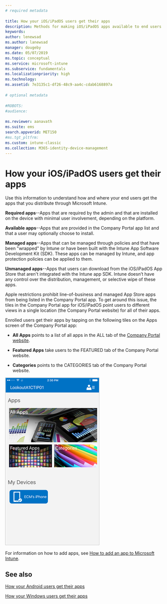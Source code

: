 ```yaml
---
# required metadata

title: How your iOS/iPadOS users get their apps 
description: Methods for making iOS/iPadOS apps available to end users
keywords:
author: lenewsad
ms.author: lanewsad
manager: dougeby
ms.date: 05/07/2019
ms.topic: conceptual
ms.service: microsoft-intune
ms.subservice: fundamentals
ms.localizationpriority: high
ms.technology:
ms.assetid: 7e3135c1-df26-48c9-aa4c-cdab6168897a

# optional metadata

#ROBOTS:
#audience:

ms.reviewer: aanavath
ms.suite: ems
search.appverid: MET150
#ms.tgt_pltfrm:
ms.custom: intune-classic
ms.collection: M365-identity-device-management
---
```



# How your iOS/iPadOS users get their apps

Use this information to understand how and where your end users get the apps that you distribute through Microsoft Intune.

**Required apps**--Apps that are required by the admin and that are installed on the device with minimal user involvement, depending on the platform.

**Available apps**--Apps that are provided in the Company Portal app list and that a user may optionally choose to install.

**Managed apps**--Apps that can be managed through policies and that have been "wrapped" by Intune or have been built with the Intune App Software Development Kit (SDK). These apps can be managed by Intune, and app protection policies can be applied to them.

**Unmanaged apps**--Apps that users can download from the iOS/iPadOS App Store that aren't integrated with the Intune app SDK. Intune doesn’t have any control over the distribution, management, or selective wipe of these apps.  

Apple restrictions prohibit line-of-business and managed App Store apps from being listed in the Company Portal app. To get around this issue, the tiles in the Company Portal app for iOS/iPadOS point users to different views in a single location (the Company Portal website) for all of their apps.

Enrolled users get their apps by tapping on the following tiles on the Apps screen of the Company Portal app:

- **All Apps** points to a list of all apps in the ALL tab of the [Company Portal website](https://portal.manage.microsoft.com).

- **Featured Apps** take users to the FEATURED tab of the Company Portal website.

- **Categories** points to the CATEGORIES tab of the Company Portal website.

![iOS Company Portal apps screen](./media/end-user-apps-ios/ios-cp-app-main-apps-screen.png)

For information on how to add apps, see [How to add an app to Microsoft Intune](../apps/apps-add.md).

## See also

[How your Android users get their apps](end-user-apps-android.md)

[How your Windows users get their apps](end-user-apps-windows.md)
